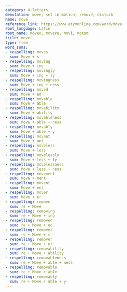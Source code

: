 ```yaml
---
category: 4-letters
denotation: move, set in motion; remove; disturb
name: move
reference_link: https://www.etymonline.com/word/move
root_language: Latin
root_name: moveo, movere, movi, motum
title: move
type: free
word_sums:
- respelling: moves
  sum: Move + s
- respelling: moving
  sum: Move + ing
- respelling: movingly
  sum: Move + ing + ly
- respelling: movingness
  sum: Move + ing + ness
- respelling: moved
  sum: Move + ed
- respelling: movable
  sum: Move + able
- respelling: movability
  sum: Move + ability
- respelling: movableness
  sum: Move + able + ness
- respelling: movably
  sum: Move + able + y
- respelling: movant
  sum: Move + ant
- respelling: moveless
  sum: Move + less
- respelling: movelessly
  sum: Move + less + ly
- respelling: movelessness
  sum: Move + less + ness
- respelling: movement
  sum: Move + ment
- respelling: movent
  sum: Move + ent
- respelling: mover
  sum: Move + er
- respelling: remove
  sum: re + Move
- respelling: removing
  sum: re + Move + ing
- respelling: removed
  sum: re + Move + ed
- respelling: removes
  sum: re + Move + s
- respelling: remover
  sum: re + Move + er
- respelling: removability
  sum: re + Move + ability
- respelling: removableness
  sum: re + Move + able + ness
- respelling: removable
  sum: re + Move + able
- respelling: removably
  sum: re + Move + able + y
---
```

